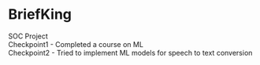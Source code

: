 # BriefKing
SOC Project \
Checkpoint1 - Completed a course on ML \
Checkpoint2 - Tried to implement ML models for speech to text conversion 

